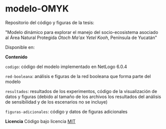 # modelo-OMYK

Repositorio del código y figuras de la tesis:

"Modelo dinámico para explorar el manejo del socio-ecosistema asociado al Área Natural Protegida *Otoch Ma'ax Yetel Kooh*, Península de Yucatán"

Disponible en:

**Contenido**

`codigo`: código del modelo implementado en NetLogo 6.0.4

`red-booleana`: análisis e figuras de la red booleana que forma parte del modelo

`resultados`: resultados de los experimentos, código de la visualización de datos y figuras (debido al tamaño de los archivos los resultados del análisis de sensibilidad y de los escenarios no se incluye)

`figuras-adicionales`: código y datos de figuras adicionales

**Licencia**
Código bajo licencia [MIT](https://opensource.org/licenses/MIT)
